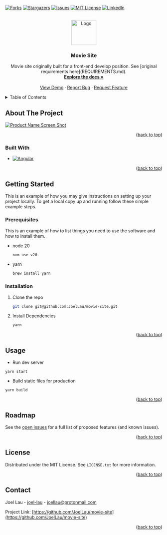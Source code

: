 <!-- Improved compatibility of back to top link: See: https://github.com/othneildrew/Best-README-Template/pull/73 -->
<a name="readme-top"></a>
<!--
*** Thanks for checking out the Best-README-Template. If you have a suggestion
*** that would make this better, please fork the repo and create a pull request
*** or simply open an issue with the tag "enhancement".
*** Don't forget to give the project a star!
*** Thanks again! Now go create something AMAZING! :D
-->



<!-- PROJECT SHIELDS -->
<!--
*** I'm using markdown "reference style" links for readability.
*** Reference links are enclosed in brackets [ ] instead of parentheses ( ).
*** See the bottom of this document for the declaration of the reference variables
*** for contributors-url, forks-url, etc. This is an optional, concise syntax you may use.
*** https://www.markdownguide.org/basic-syntax/#reference-style-links
-->
[![Forks][forks-shield]][forks-url]
[![Stargazers][stars-shield]][stars-url]
[![Issues][issues-shield]][issues-url]
[![MIT License][license-shield]][license-url]
[![LinkedIn][linkedin-shield]][linkedin-url]



<!-- PROJECT LOGO -->
<br />
<div align="center">
  <a href="https://github.com/JoelLau/movie-site">
    <img src="images/logo.png" alt="Logo" width="80" height="80">
  </a>

<h3 align="center">Movie Site</h3>

  <p align="center">
    Movie site originally built for a front-end develop position. See [original requirements here](REQUIREMENTS.md).
    <br />
    <a href="https://github.com/JoelLau/movie-site"><strong>Explore the docs »</strong></a>
    <br />
    <br />
    <a href="https://github.com/JoelLau/movie-site#demo">View Demo</a>
    ·
    <a href="https://github.com/JoelLau/movie-site/issues/new">Report Bug</a>
    ·
    <a href="https://github.com/JoelLau/movie-site/issues/new">Request Feature</a>
  </p>
</div>



<!-- TABLE OF CONTENTS -->
<details>
  <summary>Table of Contents</summary>
  <ol>
    <li>
      <a href="#about-the-project">About The Project</a>
      <ul>
        <li><a href="#built-with">Built With</a></li>
      </ul>
    </li>
    <li>
      <a href="#getting-started">Getting Started</a>
      <ul>
        <li><a href="#prerequisites">Prerequisites</a></li>
        <li><a href="#installation">Installation</a></li>
      </ul>
    </li>
    <li><a href="#usage">Usage</a></li>
    <li><a href="#license">License</a></li>
    <li><a href="#contact">Contact</a></li>
    <li><a href="#acknowledgments">Acknowledgments</a></li>
  </ol>
</details>



<!-- ABOUT THE PROJECT -->
## About The Project

[![Product Name Screen Shot][product-screenshot]](https://example.com)


<p align="right">(<a href="#readme-top">back to top</a>)</p>



### Built With

* [![Angular][Angular.io]][Angular-url]

<p align="right">(<a href="#readme-top">back to top</a>)</p>



<!-- GETTING STARTED -->
## Getting Started

This is an example of how you may give instructions on setting up your project locally.
To get a local copy up and running follow these simple example steps.

### Prerequisites

This is an example of how to list things you need to use the software and how to install them.
* node 20
  ```sh
  nvm use v20
  ```
* yarn
  ```sh
  brew install yarn
  ```

### Installation

1. Clone the repo
   ```sh
   git clone git@github.com:JoelLau/movie-site.git
   ```
1. Install Dependencies
   ```sh
   yarn
   ```

<p align="right">(<a href="#readme-top">back to top</a>)</p>



<!-- USAGE EXAMPLES -->
## Usage

<!-- Use this space to show useful examples of how a project can be used. Additional screenshots, code examples and demos work well in this space. You may also link to more resources.

_For more examples, please refer to the [Documentation](https://example.com)_ -->

- Run dev server
```
yarn start
```
- Build static files for production
```
yarn build
```

<p align="right">(<a href="#readme-top">back to top</a>)</p>



<!-- ROADMAP -->
## Roadmap

See the [open issues](https://github.com/JoelLau/movie-site/issues) for a full list of proposed features (and known issues).

<p align="right">(<a href="#readme-top">back to top</a>)</p>


<!-- LICENSE -->
## License

Distributed under the MIT License. See `LICENSE.txt` for more information.

<p align="right">(<a href="#readme-top">back to top</a>)</p>



<!-- CONTACT -->
## Contact

Joel Lau - [joel-lau](https://linkedin.com/in/joel-lau) - joellau@protonmail.com

Project Link: [https://github.com/JoelLau/movie-site](https://github.com/JoelLau/movie-site)

<p align="right">(<a href="#readme-top">back to top</a>)</p>




<!-- MARKDOWN LINKS & IMAGES -->
<!-- https://www.markdownguide.org/basic-syntax/#reference-style-links -->
[contributors-shield]: https://img.shields.io/github/contributors/JoelLau/movie-site.svg?style=for-the-badge
[contributors-url]: https://github.com/JoelLau/movie-site/graphs/contributors
[forks-shield]: https://img.shields.io/github/forks/JoelLau/movie-site.svg?style=for-the-badge
[forks-url]: https://github.com/JoelLau/movie-site/network/members
[stars-shield]: https://img.shields.io/github/stars/JoelLau/movie-site.svg?style=for-the-badge
[stars-url]: https://github.com/JoelLau/movie-site/stargazers
[issues-shield]: https://img.shields.io/github/issues/JoelLau/movie-site.svg?style=for-the-badge
[issues-url]: https://github.com/JoelLau/movie-site/issues
[license-shield]: https://img.shields.io/github/license/JoelLau/movie-site.svg?style=for-the-badge
[license-url]: https://github.com/JoelLau/movie-site/blob/master/LICENSE.txt
[linkedin-shield]: https://img.shields.io/badge/-LinkedIn-black.svg?style=for-the-badge&logo=linkedin&colorB=555
[linkedin-url]: https://linkedin.com/in/joel-lau
[product-screenshot]: images/screenshot.png
[Next.js]: https://img.shields.io/badge/next.js-000000?style=for-the-badge&logo=nextdotjs&logoColor=white
[Next-url]: https://nextjs.org/
[React.js]: https://img.shields.io/badge/React-20232A?style=for-the-badge&logo=react&logoColor=61DAFB
[React-url]: https://reactjs.org/
[Vue.js]: https://img.shields.io/badge/Vue.js-35495E?style=for-the-badge&logo=vuedotjs&logoColor=4FC08D
[Vue-url]: https://vuejs.org/
[Angular.io]: https://img.shields.io/badge/Angular-DD0031?style=for-the-badge&logo=angular&logoColor=white
[Angular-url]: https://angular.io/
[Svelte.dev]: https://img.shields.io/badge/Svelte-4A4A55?style=for-the-badge&logo=svelte&logoColor=FF3E00
[Svelte-url]: https://svelte.dev/
[Laravel.com]: https://img.shields.io/badge/Laravel-FF2D20?style=for-the-badge&logo=laravel&logoColor=white
[Laravel-url]: https://laravel.com
[Bootstrap.com]: https://img.shields.io/badge/Bootstrap-563D7C?style=for-the-badge&logo=bootstrap&logoColor=white
[Bootstrap-url]: https://getbootstrap.com
[JQuery.com]: https://img.shields.io/badge/jQuery-0769AD?style=for-the-badge&logo=jquery&logoColor=white
[JQuery-url]: https://jquery.com 